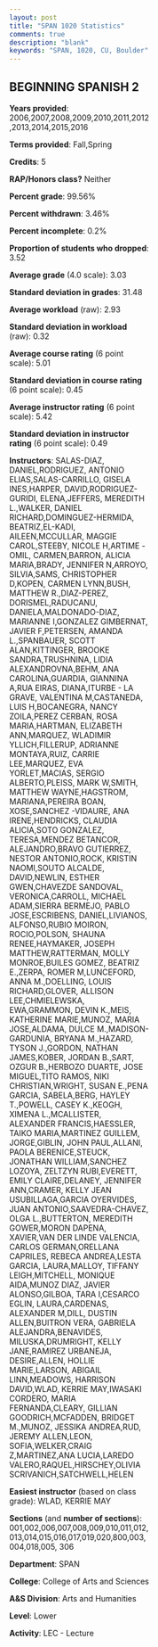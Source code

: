 ```yaml
---
layout: post
title: "SPAN 1020 Statistics"
comments: true
description: "blank"
keywords: "SPAN, 1020, CU, Boulder"
--- 
```

<head>
<script src="https://ajax.googleapis.com/ajax/libs/jquery/2.1.3/jquery.min.js"></script>
<script src="https://dl.dropboxusercontent.com/s/pc42nxpaw1ea4o9/highcharts.js?dl=0"></script>
<!-- <script src="../assets/js/highcharts.js"></script> -->
<style type="text/css">@font-face {
	font-family: "Bebas Neue";
	src: url(https://www.filehosting.org/file/details/544349/BebasNeue%20Regular.otf) format("opentype");
	}
	h1.Bebas { 
		font-family: "Bebas Neue", Verdana, Tahoma;
	}
</style>
</head>
<body>
	<div id="container" style="float: right; width: 45%; height: 88%; margin-left: 2.5%; margin-right: 2.5%;"></div>
	<script language="JavaScript">
		$(document).ready(function() {
		var chart = {type: 'column'};
		var title = {text: 'Grade Distribution'};
		var xAxis = {categories: ['A','B','C','D','F'],crosshair: true};
		var yAxis = {min: 0,title: {text: 'Percentage'}};
		var tooltip = {headerFormat: '<center><b><span style="font-size:20px">{point.key}</span></b></center>',
		               pointFormat: '<td style="padding:0"><b>{point.y:.1f}%</b></td>',
		               footerFormat: '</table>',shared: true,useHTML: true};
		var plotOptions = {column: {pointPadding: 0.0,borderWidth: 0}};  
		var credits = {enabled: false};var series= [{name: 'Percent',data: [37.87,40.56,16.97,2.43,2.17,]}];
		var json = {};
		json.chart = chart;
		json.title = title;
		json.tooltip = tooltip;
		json.xAxis = xAxis;
		json.yAxis = yAxis;  
		json.series = series;
		json.plotOptions = plotOptions;  
		json.credits = credits;
		$('#container').highcharts(json);
	});
	</script>
</body>
			   
## BEGINNING SPANISH 2

**Years provided**: 2006,2007,2008,2009,2010,2011,2012,2013,2014,2015,2016

**Terms provided**: Fall,Spring

**Credits**: 5

**RAP/Honors class?** Neither

**Percent grade**: 99.56%

**Percent withdrawn**: 3.46%

**Percent incomplete**: 0.2%

**Proportion of students who dropped**: 3.52

**Average grade** (4.0 scale): 3.03

**Standard deviation in grades**: 31.48

**Average workload** (raw): 2.93

**Standard deviation in workload** (raw): 0.32

**Average course rating** (6 point scale): 5.01

**Standard deviation in course rating** (6 point scale): 0.45

**Average instructor rating** (6 point scale): 5.42

**Standard deviation in instructor rating** (6 point scale): 0.49

**Instructors**: SALAS-DIAZ, DANIEL,RODRIGUEZ, ANTONIO ELIAS,SALAS-CARRILLO, GISELA INES,HARPER, DAVID,RODRIGUEZ-GURIDI, ELENA,JEFFERS, MEREDITH L.,WALKER, DANIEL RICHARD,DOMINGUEZ-HERMIDA, BEATRIZ,EL-KADI, AILEEN,MCCULLAR, MAGGIE CAROL,STEEBY, NICOLE H,ARTIME -OMIL, CARMEN,BARRON, ALICIA MARIA,BRADY, JENNIFER N,ARROYO, SILVIA,SAMS, CHRISTOPHER D,KOPEN, CARMEN LYNN,BUSH, MATTHEW R.,DIAZ-PEREZ, DORISMEL,RADUCANU, DANIELA,MALDONADO-DIAZ, MARIANNE I,GONZALEZ  GIMBERNAT, JAVIER F,PETERSEN, AMANDA L.,SPANBAUER, SCOTT ALAN,KITTINGER, BROOKE SANDRA,TRUSHNINA, LIDIA ALEXANDROVNA,BEHM, ANA CAROLINA,GUARDIA, GIANNINA A,RUA EIRAS, DIANA,ITURBE - LA GRAVE, VALENTINA M,CASTANEDA, LUIS H,BOCANEGRA, NANCY ZOILA,PEREZ CERBAN, ROSA MARIA,HARTMAN, ELIZABETH ANN,MARQUEZ, WLADIMIR YLLICH,FILLERUP, ADRIANNE MONTAYA,RUIZ, CARRIE LEE,MARQUEZ, EVA YORLET,MACIAS, SERGIO ALBERTO,PLEISS, MARK W,SMITH, MATTHEW WAYNE,HAGSTROM, MARIANA,PEREIRA BOAN, XOSE,SANCHEZ -VIDAURE, ANA IRENE,HENDRICKS, CLAUDIA ALICIA,SOTO GONZALEZ, TERESA,MENDEZ BETANCOR, ALEJANDRO,BRAVO GUTIERREZ, NESTOR ANTONIO,ROCK, KRISTIN NAOMI,SOUTO ALCALDE, DAVID,NEWLIN, ESTHER GWEN,CHAVEZDE SANDOVAL, VERONICA,CARROLL, MICHAEL ADAM,SIERRA BERMEJO, PABLO JOSE,ESCRIBENS, DANIEL,LIVIANOS, ALFONSO,RUBIO MOIRON, ROCIO,POLSON, SHAUNA RENEE,HAYMAKER, JOSEPH MATTHEW,RATTERMAN, MOLLY MONROE,BUILES GOMEZ, BEATRIZ E.,ZERPA, ROMER M,LUNCEFORD, ANNA M.,DOELLING, LOUIS RICHARD,GLOVER, ALLISON LEE,CHMIELEWSKA, EWA,GRAMMON, DEVIN K.,MEIS, KATHERINE MARIE,MUNOZ, MARIA JOSE,ALDAMA, DULCE M.,MADISON-GARDUNIA, BRYANA M.,HAZARD, TYSON J.,GORDON, NATHAN JAMES,KOBER, JORDAN B.,SART, OZGUR B.,HERBOZO DUARTE, JOSE MIGUEL,TITO RAMOS, NIKI CHRISTIAN,WRIGHT, SUSAN E.,PENA GARCIA, SABELA,BERG, HAYLEY T.,POWELL, CASEY K.,KEOGH, XIMENA L.,MCALLISTER, ALEXANDER FRANCIS,HAESSLER, TAIKO MARIA,MARTINEZ GUILLEM, JORGE,GIBLIN, JOHN PAUL,ALLANI, PAOLA BERENICE,STEUCK, JONATHAN WILLIAM,SANCHEZ LOZOYA, ZELTZYN RUBI,EVERETT, EMILY CLAIRE,DELANEY, JENNIFER ANN,CRAMER, KELLY JEAN USUBILLAGA,GARCIA OYERVIDES, JUAN ANTONIO,SAAVEDRA-CHAVEZ, OLGA L.,BUTTERTON, MEREDITH GOWER,MORON DAPENA, XAVIER,VAN DER LINDE VALENCIA, CARLOS GERMAN,ORELLANA CAPRILES, REBECA ANDREA,LESTA GARCIA, LAURA,MALLOY, TIFFANY LEIGH,MITCHELL, MONIQUE AIDA,MUNOZ DIAZ, JAVIER ALONSO,GILBOA, TARA I,CESARCO EGLIN, LAURA,CARDENAS, ALEXANDER M,DILL, DUSTIN ALLEN,BUITRON VERA, GABRIELA ALEJANDRA,BENAVIDES, MILUSKA,DRUMRIGHT, KELLY JANE,RAMIREZ URBANEJA, DESIRE,ALLEN, HOLLIE MARIE,LARSON, ABIGAIL LINN,MEADOWS, HARRISON DAVID,WLAD, KERRIE MAY,IWASAKI CORDERO, MARIA FERNANDA,CLEARY, GILLIAN GOODRICH,MCFADDEN, BRIDGET M.,MUNOZ, JESSIKA ANDREA,RUD, JEREMY ALLEN,LEON, SOFIA,WELKER,CRAIG Z,MARTINEZ,ANA LUCIA,LAREDO VALERO,RAQUEL,HIRSCHEY,OLIVIA SCRIVANICH,SATCHWELL,HELEN

**Easiest instructor** (based on class grade): WLAD, KERRIE MAY

**Sections** (and **number of sections**): 001,002,006,007,008,009,010,011,012,013,014,015,016,017,019,020,800,003,004,018,005, 306

**Department**: SPAN

**College**: College of Arts and Sciences

**A&S Division**: Arts and Humanities

**Level**: Lower

**Activity**: LEC - Lecture